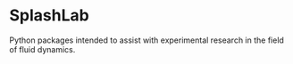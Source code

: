 # SplashLab
Python packages intended to assist with experimental research in the field of fluid dynamics.
